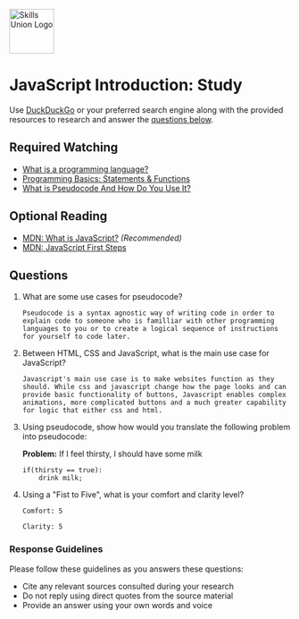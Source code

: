 [<img src="assets/images/su-logo.png" alt="Skills Union Logo" height="80px" />](https://www.skillsunion.com/)

# JavaScript Introduction: Study

Use [DuckDuckGo](https://duckduckgo.com/) or your preferred search engine along with the provided resources to research and answer the [questions below](#questions).

## Required Watching

- [What is a programming language?](https://www.youtube.com/watch?v=EGQh5SZctaE)
- [Programming Basics: Statements & Functions](https://www.youtube.com/watch?v=l26oaHV7D40)
- [What is Pseudocode And How Do You Use It?](https://www.youtube.com/watch?v=PwGA4Lm8zuE)

## Optional Reading

- [MDN: What is JavaScript?](https://developer.mozilla.org/en-US/docs/Web/JavaScript/Guide/Introduction#what_is_javascript) _(Recommended)_
- [MDN: JavaScript First Steps](https://developer.mozilla.org/en-US/docs/Learn/JavaScript/First_steps#guides)

## Questions

1. What are some use cases for pseudocode?

   ```
   Pseudocode is a syntax agnostic way of writing code in order to explain code to someone who is familliar with other programming languages to you or to create a logical sequence of instructions for yourself to code later.
   ```

1. Between HTML, CSS and JavaScript, what is the main use case for JavaScript?

   ```
   Javascript's main use case is to make websites function as they should. While css and javascript change how the page looks and can provide basic functionality of buttons, Javascript enables complex animations, more complicated buttons and a much greater capability for logic that either css and html.
   ```

1. Using pseudocode, show how would you translate the following problem into pseudocode:

   **Problem:** If I feel thirsty, I should have some milk

   ```
   if(thirsty == true):
       drink milk;
   ```

1. Using a "Fist to Five", what is your comfort and clarity level?

   ```
   Comfort: 5

   Clarity: 5
   ```

### Response Guidelines

Please follow these guidelines as you answers these questions:

- Cite any relevant sources consulted during your research
- Do not reply using direct quotes from the source material
- Provide an answer using your own words and voice
